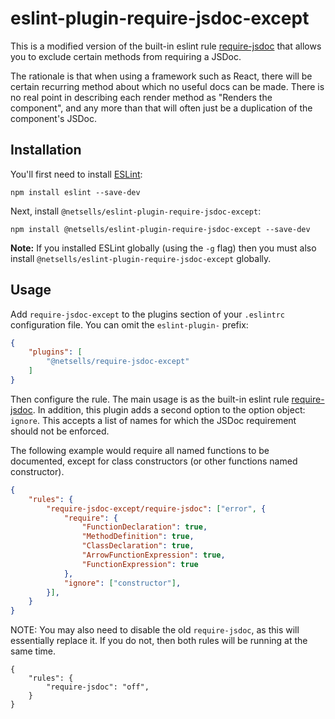 # eslint-plugin-require-jsdoc-except

This is a modified version of the built-in eslint rule [require-jsdoc](https://eslint.org/docs/rules/require-jsdoc) that
allows you to exclude certain methods from requiring a JSDoc.

The rationale is that when using a framework such as React, there will be certain recurring method about which no useful
docs can be made. There is no real point in describing each render method as "Renders the component", and any more than
that will often just be a duplication of the component's JSDoc.

## Installation

You'll first need to install [ESLint](http://eslint.org):

```
npm install eslint --save-dev
```

Next, install `@netsells/eslint-plugin-require-jsdoc-except`:

```
npm install @netsells/eslint-plugin-require-jsdoc-except --save-dev
```

**Note:** If you installed ESLint globally (using the `-g` flag) then you must also install
`@netsells/eslint-plugin-require-jsdoc-except` globally.

## Usage

Add `require-jsdoc-except` to the plugins section of your `.eslintrc` configuration file. You can omit the `eslint-plugin-` prefix:

```json
{
	"plugins": [
		"@netsells/require-jsdoc-except"
	]
}
```

Then configure the rule. The main usage is as the built-in eslint rule
[require-jsdoc](https://eslint.org/docs/rules/require-jsdoc). In addition, this plugin adds a second option to the
option object: `ignore`. This accepts a list of names for which the JSDoc requirement should not be enforced.

The following example would require all named functions to be documented, except for class constructors (or other
functions named constructor).

``` json
{
    "rules": {
        "require-jsdoc-except/require-jsdoc": ["error", {
            "require": {
                "FunctionDeclaration": true,
                "MethodDefinition": true,
                "ClassDeclaration": true,
                "ArrowFunctionExpression": true,
                "FunctionExpression": true
            },
            "ignore": ["constructor"],
        }],
    }
}
```

NOTE: You may also need to disable the old `require-jsdoc`, as this will essentially replace it. If you do not, then
both rules will be running at the same time.

```
{
    "rules": {
        "require-jsdoc": "off",
    }
}
```
